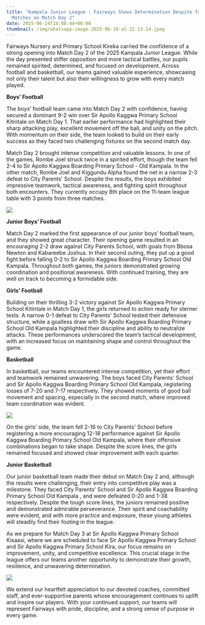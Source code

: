 ```yaml
---
title: "Kampala Junior League : Fairways Shows Determination Despite Tough
  Matches on Match Day 2"
date: 2025-06-24T14:08:44+06:00
thumbnail: /img/whatsapp-image-2025-06-19-at-22.13.14.jpeg
---
```

Fairways Nursery and Primary School Kireka carried the confidence of a strong opening into Match Day 2 of the 2025 Kampala Junior League. While the day presented stiffer opposition and more tactical battles, our pupils remained spirited, determined, and focused on development. Across football and basketball, our teams gained valuable experience, showcasing not only their talent but also their willingness to grow with every match played.

**Boys’ Football**

The boys’ football team came into Match Day 2 with confidence, having secured a dominant 9-2 win over Sir Apollo Kaggwa Primary School Kitintale on Match Day 1. That earlier performance had highlighted their sharp attacking play, excellent movement off the ball, and unity on the pitch. With momentum on their side, the team looked to build on their early success as they faced two challenging fixtures on the second match day.

Match Day 2 brought intense competition and valuable lessons. In one of the games, Rombe Joel struck twice in a spirited effort, though the team fell 2-4 to Sir Apollo Kaggwa Boarding Primary School - Old Kampala. In the other match, Rombe Joel and Kiggundu Alpha found the net in a narrow 2-3 defeat to City Parents' School. Despite the results, the boys exhibited impressive teamwork, tactical awareness, and fighting spirit throughout both encounters. They currently occupy 8th place on the 11-team league table with 3 points from three matches.

![](/img/whatsapp-image-2025-06-19-at-22.13.14.jpeg)

**Junior Boys’ Football**

Match Day 2 marked the first appearance of our junior boys’ football team, and they showed great character. Their opening game resulted in an encouraging 2-2 draw against City Parents School, with goals from Bbosa Newton and Kabareebe Joshua. In their second outing, they put up a good fight before falling 0-2 to Sir Apollo Kaggwa Boarding Primary School Old Kampala. Throughout both games, the juniors demonstrated growing coordination and positional awareness. With continued training, they are well on track to becoming a formidable side.

**Girls’ Football**

Building on their thrilling 3-2 victory against Sir Apollo Kaggwa Primary School Kitintale in Match Day 1, the girls returned to action ready for sterner tests. A narrow 0-1 defeat to City Parents' School tested their defensive structure, while a goalless draw with Sir Apollo Kaggwa Boarding Primary School Old Kampala highlighted their discipline and ability to neutralize attacks. These performances underscored the team’s tactical development, with an increased focus on maintaining shape and control throughout the game.

**Basketball**

In basketball, our teams encountered intense competition, yet their effort and teamwork remained unwavering. The boys faced City Parents' School and Sir Apollo Kaggwa Boarding Primary School Old Kampala, registering losses of 7-20 and 7-17 respectively. They showed moments of good ball movement and spacing, especially in the second match, where improved team coordination was evident.

![](/img/e1e36970-f01c-461d-8d94-2a4d3e306967.jfif)

On the girls’ side, the team fell 2-16 to City Parents' School before registering a more encouraging 12-18 performance against Sir Apollo Kaggwa Boarding Primary School Old Kampala, where their offensive combinations began to take shape. Despite the score lines, the girls remained focused and showed clear improvement with each quarter.

**Junior Basketball**

Our junior basketball team made their debut on Match Day 2 and, although the results were challenging, their entry into competitive play was a milestone. They faced City Parents' School and Sir Apollo Kaggwa Boarding Primary School Old Kampala , and were defeated 0-20 and 1-38 respectively. Despite the tough score lines, the juniors remained positive and demonstrated admirable perseverance. Their spirit and coachability were evident, and with more practice and exposure, these young athletes will steadily find their footing in the league. 

As we prepare for Match Day 3 at Sir Apollo Kaggwa Primary School Kisaasi, where we are scheduled to face Sir Apollo Kaggwa Primary School and Sir Apollo Kaggwa Primary School Kira, our focus remains on improvement, unity, and competitive excellence. This crucial stage in the league offers our teams another opportunity to demonstrate their growth, resilience, and unwavering determination. 

![](/img/c8c61720-d95b-4ffe-a0b3-aa7a6f4bf89d.jfif)

We extend our heartfelt appreciation to our devoted coaches, committed staff, and ever-supportive parents whose encouragement continues to uplift and inspire our players. With your continued support, our teams will represent Fairways with pride, discipline, and a strong sense of purpose in every game.
